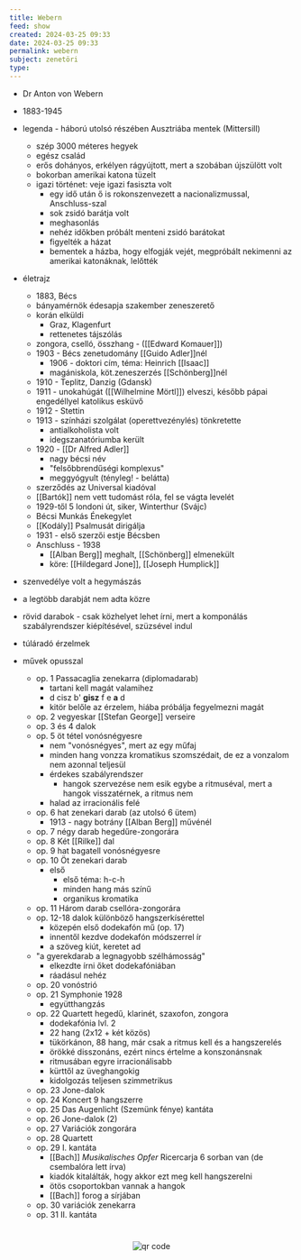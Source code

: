 ```yaml
---
title: Webern
feed: show
created: 2024-03-25 09:33
date: 2024-03-25 09:33
permalink: webern
subject: zenetöri
type: 
---
```

- Dr Anton von Webern
- 1883-1945

- legenda - háború utolsó részében Ausztriába mentek (Mittersill)
	- szép 3000 méteres hegyek
	- egész család
	- erős dohányos, erkélyen rágyújtott, mert a szobában újszülött volt
	- bokorban amerikai katona tüzelt
	- igazi történet: veje igazi fasiszta volt
		- egy idő után ő is rokonszenvezett a nacionalizmussal, Anschluss-szal
		- sok zsidó barátja volt
		- meghasonlás
		- nehéz időkben próbált menteni zsidó barátokat
		- figyelték a házat
		- bementek a házba, hogy elfogják vejét, megpróbált nekimenni az amerikai katonáknak, lelőtték
- életrajz
	- 1883, Bécs
	- bányamérnök édesapja szakember zeneszerető
	- korán elküldi
		- Graz, Klagenfurt
		- rettenetes tájszólás
	- zongora, cselló, összhang - ([[Edward Komauer]])
	- 1903 - Bécs zenetudomány [[Guido Adler]]nél
		- 1906 - doktori cím, téma: Heinrich [[Isaac]]
		- magániskola, köt.zeneszerzés [[Schönberg]]nél
	- 1910 - Teplitz, Danzig (Gdansk)
	- 1911 - unokahúgát ([[Wilhelmine Mörtl]]) elveszi, később pápai engedéllyel katolikus esküvő
	- 1912 - Stettin
	- 1913 - színházi szolgálat (operettvezénylés) tönkretette
		- antialkoholista volt
		- idegszanatóriumba került
	- 1920 - [[Dr Alfred Adler]]
		- nagy bécsi név
		- "felsőbbrendűségi komplexus"
		- meggyógyult (tényleg! - belátta)
	- szerződés az Universal kiadóval
	- [[Bartók]] nem vett tudomást róla, fel se vágta levelét
	- 1929-től 5 londoni út, siker, Winterthur (Svájc)
	- Bécsi Munkás Énekegylet
	- [[Kodály]] Psalmusát dirigálja
	- 1931 - első szerzői estje Bécsben
	- Anschluss - 1938
		- [[Alban Berg]] meghalt, [[Schönberg]] elmenekült
		- köre: [[Hildegard Jone]], [[Joseph Humplick]]
- szenvedélye volt a hegymászás
- a legtöbb darabját nem adta közre
- rövid darabok - csak közhelyet lehet írni, mert a komponálás szabályrendszer kiépítésével, szüzsével indul
- túláradó érzelmek
- művek opusszal
	- op. 1 Passacaglia zenekarra (diplomadarab)
		- tartani kell magát valamihez
		- d cisz b' **gisz** f e **a** d
		- kitör belőle az érzelem, hiába próbálja fegyelmezni magát
	- op. 2 vegyeskar [[Stefan George]] verseire
	- op. 3 és 4 dalok
	- op. 5 öt tétel vonósnégyesre
		- nem "vonósnégyes", mert az egy műfaj
		- minden hang vonzza kromatikus szomszédait, de ez a vonzalom nem azonnal teljesül
		- érdekes szabályrendszer
			- hangok szervezése nem esik egybe a ritmuséval, mert a hangok visszatérnek, a ritmus nem
		- halad az irracionális felé
	- op. 6 hat zenekari darab (az utolsó 6 ütem)
		- 1913 - nagy botrány [[Alban Berg]] művénél
	- op. 7 négy darab hegedűre-zongorára
	- op. 8 Két [[Rilke]] dal
	- op. 9 hat bagatell vonósnégyesre
	- op. 10 Öt zenekari darab
		- első
			- első téma: h-c-h
			- minden hang más színű
			- organikus kromatika
	- op. 11 Három darab csellóra-zongorára
	- op. 12-18 dalok különböző hangszerkísérettel
		- közepén első dodekafón mű (op. 17)
		- innentől kezdve dodekafón módszerrel ír
		- a szöveg kiút, keretet ad
	- "a gyerekdarab a legnagyobb szélhámosság"
		- elkezdte írni őket dodekafóniában
		- ráadásul nehéz
	- op. 20 vonóstrió
	- op. 21 Symphonie 1928
		- együtthangzás
	- op. 22 Quartett hegedű, klarinét, szaxofon, zongora
		- dodekafónia lvl. 2
		- 22 hang (2x12 + két közös)
		- tükörkánon, 88 hang, már csak a ritmus kell és a hangszerelés
		- örökké disszonáns, ezért nincs értelme a konszonánsnak
		- ritmusában egyre irracionálisabb
		- kürttől az üveghangokig
		- kidolgozás teljesen szimmetrikus
	- op. 23 Jone-dalok
	- op. 24 Koncert 9 hangszerre
	- op. 25 Das Augenlicht (Szemünk fénye) kantáta
	- op. 26 Jone-dalok (2)
	- op. 27 Variációk zongorára
	- op. 28 Quartett
	- op. 29 I. kantáta
		- [[Bach]] *Musikalisches Opfer* Ricercarja 6 sorban van (de csembalóra lett írva)
		- kiadók kitalálták, hogy akkor ezt meg kell hangszerelni
		- ötös csoportokban vannak a hangok
		- [[Bach]] forog a sírjában
	- op. 30 variációk zenekarra
	- op. 31 II. kantáta
#
<p style="text-align: center;"><img src="https://chart.googleapis.com/chart?cht=qr&chl=https://notes.andrasdenes.com/webern&chs=180x180&choe=UTF-8&chld=L|2" alt="qr code"></p>

 